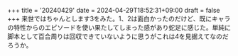 +++
title = '20240429'
date = 2024-04-29T18:52:31+09:00
draft = false
+++
来世ではちゃんとします3をみた。1、2は面白かったのだけど、既にキャラの特性からのエピソードを使い果たしてしまった感があり蛇足に感じた。単純に脚本として百合周りは回収できていないように思うがこれは4を見据えてなのだろうか。